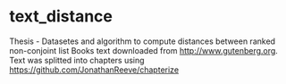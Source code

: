 # text_distance
Thesis - Datasetes and algorithm to compute distances between ranked non-conjoint list 
Books text downloaded from http://www.gutenberg.org.
Text was splitted into chapters using https://github.com/JonathanReeve/chapterize
